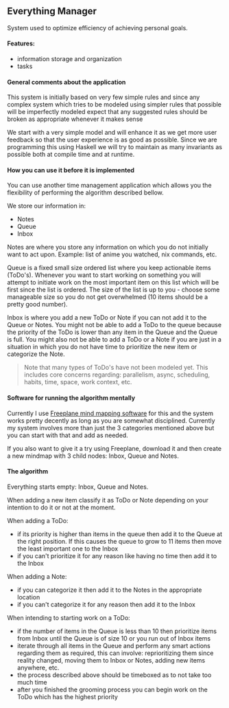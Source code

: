 ## Everything Manager

System used to optimize efficiency of achieving personal goals.

#### Features:

* information storage and organization
* tasks

#### General comments about the application

This system is initially based on very few simple rules and since any complex system which tries to be modeled using simpler rules that possible will be imperfectly modeled expect that any suggested rules should be broken as appropriate whenever it makes sense

We start with a very simple model and will enhance it as we get more user feedback so that the user experience is as good as possible. Since we are programming this using Haskell we will try to maintain as many invariants as possible both at compile time and at runtime.

#### How you can use it before it is implemented

You can use another time management application which allows you the flexibility of performing the algorithm described bellow.

We store our information in:

* Notes
* Queue
* Inbox

Notes are where you store any information on which you do not initially want to act upon. Example: list of anime you watched, nix commands, etc.

Queue is a fixed small size ordered list where you keep actionable items (ToDo's). Whenever you want to start working on something you will attempt to initiate work on the most important item on this list which will be first since the list is ordered. The size of the list is up to you - choose some manageable size so you do not get overwhelmed (10 items should be a pretty good number).

Inbox is where you add a new ToDo or Note if you can not add it to the Queue or Notes. You might not be able to add a ToDo to the queue because the priority of the ToDo is lower than any item in the Queue and the Queue is full. You might also not be able to add a ToDo or a Note if you are just in a situation in which you do not have time to prioritize the new item or categorize the Note.

> Note that many types of ToDo's have not been modeled yet. This includes core concerns regarding: parallelism, async, scheduling, habits, time, space, work context, etc.

#### Software for running the algorithm mentally

Currently I use [Freeplane mind mapping software](https://www.freeplane.org/wiki/index.php/Home) for this and the system works pretty decently as long as you are somewhat disciplined. Currently my system involves more than just the 3 categories mentioned above but you can start with that and add as needed.

If you also want to give it a try using Freeplane, download it and then create a new mindmap with 3 child nodes: Inbox, Queue and Notes.

#### The algorithm

Everything starts empty: Inbox, Queue and Notes.

When adding a new item classify it as ToDo or Note depending on your intention to do it or not at the moment.

When adding a ToDo:

* if its priority is higher than items in the queue then add it to the Queue at the right position. If this causes the queue to grow to 11 items then move the least important one to the Inbox
* if you can't prioritize it for any reason like having no time then add it to the Inbox

When adding a Note:

* if you can categorize it then add it to the Notes in the appropriate location
* if you can't categorize it for any reason then add it to the Inbox

When intending to starting work on a ToDo:

* if the number of items in the Queue is less than 10 then prioritize items from Inbox until the Queue is of size 10 or you run out of Inbox items
* iterate through all items in the Queue and perform any smart actions regarding them as required, this can involve: reprioritizing them since reality changed, moving them to Inbox or Notes, adding new items anywhere, etc.
* the process described above should be timeboxed as to not take too much time
* after you finished the grooming process you can begin work on the ToDo which has the highest priority